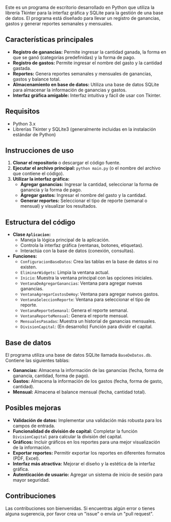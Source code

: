 
Este es un programa de escritorio desarrollado en Python que utiliza la librería Tkinter para la interfaz gráfica y SQLite para la gestión de una base de datos. El programa está diseñado para llevar un registro de ganancias, gastos y generar reportes semanales y mensuales.

## Características principales

* **Registro de ganancias:** Permite ingresar la cantidad ganada, la forma en que se ganó (categorías predefinidas) y la forma de pago.
* **Registro de gastos:** Permite ingresar el nombre del gasto y la cantidad gastada.
* **Reportes:** Genera reportes semanales y mensuales de ganancias, gastos y balance total.
* **Almacenamiento en base de datos:** Utiliza una base de datos SQLite para almacenar la información de ganancias y gastos.
* **Interfaz gráfica amigable:** Interfaz intuitiva y fácil de usar con Tkinter.

## Requisitos

* Python 3.x
* Librerías Tkinter y SQLite3 (generalmente incluidas en la instalación estándar de Python)

## Instrucciones de uso

1. **Clonar el repositorio** o descargar el código fuente.
2. **Ejecutar el archivo principal:** `python main.py` (o el nombre del archivo que contiene el código).
3. **Utilizar la interfaz gráfica:**
    * **Agregar ganancias:** Ingresar la cantidad, seleccionar la forma de ganancia y la forma de pago.
    * **Agregar gastos:** Ingresar el nombre del gasto y la cantidad.
    * **Generar reportes:** Seleccionar el tipo de reporte (semanal o mensual) y visualizar los resultados.

## Estructura del código

* **Clase `Aplicacion`:** 
    * Maneja la lógica principal de la aplicación.
    * Controla la interfaz gráfica (ventanas, botones, etiquetas).
    * Interactúa con la base de datos (conexión, consultas).
* **Funciones:**
    * `ConfiguracionBaseDatos`: Crea las tablas en la base de datos si no existen.
    * `EliminarWidgets`: Limpia la ventana actual.
    * `Inicio`: Muestra la ventana principal con las opciones iniciales.
    * `VentanaDeAgregarGanancias`: Ventana para agregar nuevas ganancias.
    * `VentanaAgregarCostosDeHoy`: Ventana para agregar nuevos gastos.
    * `VentanaSeleccionReporte`: Ventana para seleccionar el tipo de reporte.
    * `VentanaReporteSemanal`: Genera el reporte semanal.
    * `VentanaReporteMensual`: Genera el reporte mensual.
    * `MensualesPasadas`: Muestra un historial de ganancias mensuales.
    * `DivisionCapital`: (En desarrollo) Función para dividir el capital.

## Base de datos

El programa utiliza una base de datos SQLite llamada `BaseDeDatos.db`. Contiene las siguientes tablas:

* **Ganancias:** Almacena la información de las ganancias (fecha, forma de ganancia, cantidad, forma de pago).
* **Gastos:** Almacena la información de los gastos (fecha, forma de gasto, cantidad).
* **Mensual:** Almacena el balance mensual (fecha, cantidad total).

## Posibles mejoras

* **Validación de datos:** Implementar una validación más robusta para los campos de entrada.
* **Funcionalidad de división de capital:** Completar la función `DivisionCapital` para calcular la división del capital.
* **Gráficos:** Incluir gráficos en los reportes para una mejor visualización de la información.
* **Exportar reportes:** Permitir exportar los reportes en diferentes formatos (PDF, Excel).
* **Interfaz más atractiva:** Mejorar el diseño y la estética de la interfaz gráfica.
* **Autenticación de usuario:** Agregar un sistema de inicio de sesión para mayor seguridad.

## Contribuciones

Las contribuciones son bienvenidas. Si encuentras algún error o tienes alguna sugerencia, por favor crea un "issue" o envía un "pull request".
